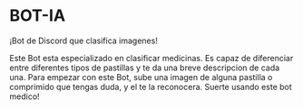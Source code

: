 # BOT-IA

¡Bot de Discord que clasifica imagenes!

Este Bot esta especializado en clasificar medicinas. Es capaz de diferenciar entre diferentes tipos de pastillas y te da una breve descripcion de cada una. 
Para empezar con este Bot, sube una imagen de alguna pastilla o comprimido que tengas duda, y el te la reconocera.
Suerte usando este bot medico!
